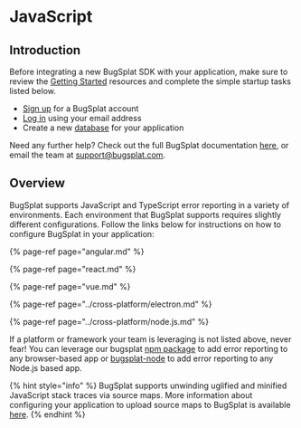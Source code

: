 # JavaScript

## Introduction

Before integrating a new BugSplat SDK with your application, make sure to review the [Getting Started](https://www.bugsplat.com/resources/bugsplat-101/) resources and complete the simple startup tasks listed below.

* [Sign up](https://app.bugsplat.com/v2/sign-up) for a BugSplat account
* [Log in](https://app.bugsplat.com/auth0/login) using your email address
* Create a new [database](https://app.bugsplat.com/v2/company) for your application

Need any further help? Check out the full BugSplat documentation [here](https://www.bugsplat.com/docs), or email the team at support@bugsplat.com.

## Overview

BugSplat supports JavaScript and TypeScript error reporting in a variety of environments. Each environment that BugSplat supports requires slightly different configurations. Follow the links below for instructions on how to configure BugSplat in your application:

{% page-ref page="angular.md" %}

{% page-ref page="react.md" %}

{% page-ref page="vue.md" %}

{% page-ref page="../cross-platform/electron.md" %}

{% page-ref page="../cross-platform/node.js.md" %}

If a platform or framework your team is leveraging is not listed above, never fear! You can leverage our bugsplat [npm package](https://www.npmjs.com/package/bugsplat) to add error reporting to any browser-based app or [bugsplat-node](https://www.npmjs.com/package/bugsplat-node) to add error reporting to any Node.js based app.

{% hint style="info" %}
BugSplat supports unwinding uglified and minified JavaScript stack traces via source maps. More information about configuring your application to upload source maps to BugSplat is available [here](../../../development/working-with-symbol-files/source-maps.md).
{% endhint %}

